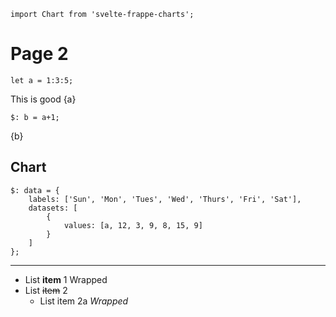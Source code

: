 <style>
    input {
        vertical-align: bottom;
    }
</style>

```webonly
import Chart from 'svelte-frappe-charts';
```

# Page 2

```
let a = 1:3:5;
```

This is good {a}

```
$: b = a+1;
```

{b}

## Chart

```
$: data = {
    labels: ['Sun', 'Mon', 'Tues', 'Wed', 'Thurs', 'Fri', 'Sat'],
    datasets: [
        {
            values: [a, 12, 3, 9, 8, 15, 9]
        }
    ]
};
```

<Chart data={data} type="line" />

---

- List **item** 1
  Wrapped
- List ~~item~~ 2
  - List item 2a
    _Wrapped_
